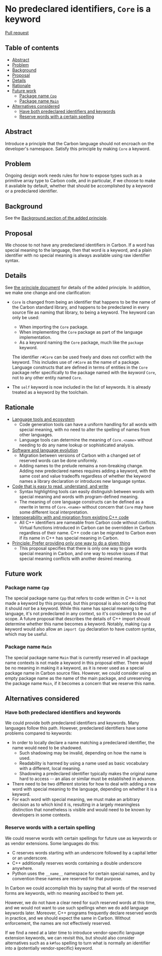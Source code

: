 # No predeclared identifiers, `Core` is a keyword

<!--
Part of the Carbon Language project, under the Apache License v2.0 with LLVM
Exceptions. See /LICENSE for license information.
SPDX-License-Identifier: Apache-2.0 WITH LLVM-exception
-->

[Pull request](https://github.com/carbon-language/carbon-lang/pull/4864)

<!-- toc -->

## Table of contents

-   [Abstract](#abstract)
-   [Problem](#problem)
-   [Background](#background)
-   [Proposal](#proposal)
-   [Details](#details)
-   [Rationale](#rationale)
-   [Future work](#future-work)
    -   [Package name `Cpp`](#package-name-cpp)
    -   [Package name `Main`](#package-name-main)
-   [Alternatives considered](#alternatives-considered)
    -   [Have both predeclared identifiers and keywords](#have-both-predeclared-identifiers-and-keywords)
    -   [Reserve words with a certain spelling](#reserve-words-with-a-certain-spelling)

<!-- tocstop -->

## Abstract

Introduce a principle that the Carbon language should not encroach on the
developer's namespace. Satisfy this principle by making `Core` a keyword.

## Problem

Ongoing design work needs rules for how to expose types such as a primitive
array type to Carbon code, and in particular, if we choose to make it available
by default, whether that should be accomplished by a keyword or a predeclared
identifier.

## Background

See the
[Background section of the added principle](/docs/project/principles/namespace_cleanliness.md#background).

## Proposal

We choose to not have any predeclared identifiers in Carbon. If a word has
special meaning to the language, then that word is a keyword, and a plain
identifier with no special meaning is always available using raw identifier
syntax.

## Details

See [the principle document](/docs/project/principles/namespace_cleanliness.md)
for details of the added principle. In addition, we make one change and one
clarification:

-   `Core` is changed from being an identifier that happens to be the name of
    the Carbon standard library, and happens to be predeclared in every source
    file as naming that library, to being a keyword. The keyword can only be
    used:

    -   When importing the `Core` package.
    -   When implementing the `Core` package as part of the language
        implementation.
    -   As a keyword naming the `Core` package, much like the `package` keyword.

    The identifier `r#Core` can be used freely and does not conflict with the
    keyword. This includes use of `r#Core` as the name of a package. Language
    constructs that are defined in terms of entities in the `Core` package refer
    specifically to the package named with the _keyword_ `Core`, not to any
    other entity named `Core`.

-   The `self` keyword is now included in the list of keywords. It is already
    treated as a keyword by the toolchain.

## Rationale

-   [Language tools and ecosystem](/docs/project/goals.md#language-tools-and-ecosystem)
    -   Code generation tools can have a uniform handling for all words with
        special meaning, with no need to alter the spelling of names from other
        languages.
    -   Language tools can determine the meaning of `Core.<name>` without
        needing to do any name lookup or sophisticated analysis.
-   [Software and language evolution](/docs/project/goals.md#software-and-language-evolution)
    -   Migration between versions of Carbon with a changed set of reserved
        words can be done uniformly.
    -   Adding names to the prelude remains a non-breaking change. Adding new
        predeclared names requires adding a keyword, with the same cost and
        value tradeoffs regardless of whether the keyword names a library
        declaration or introduces new language syntax.
-   [Code that is easy to read, understand, and write](/docs/project/goals.md#code-that-is-easy-to-read-understand-and-write)
    -   Syntax highlighting tools can easily distinguish between words with
        special meaning and words with program-defined meaning.
    -   The meaning of core language constructs can be defined as a rewrite in
        terms of `Core.<name>` without concern that `Core` may have some
        different local interpretation.
-   [Interoperability with and migration from existing C++ code](/docs/project/goals.md#interoperability-with-and-migration-from-existing-c-code)
    -   All C++ identifiers are nameable from Carbon code without conflicts.
        Virtual functions introduced in Carbon can be overridden in Carbon
        regardless of their name. C++ code can be migrated to Carbon even if its
        name in C++ has special meaning in Carbon.
-   [Principle: Prefer providing only one way to do a given thing](/docs/project/principles/one_way.md)
    -   This proposal specifies that there is only one way to give words special
        meaning in Carbon, and one way to resolve issues if that special meaning
        conflicts with another desired meaning.

## Future work

### Package name `Cpp`

The special package name `Cpp` that refers to code written in C++ is not made a
keyword by this proposal, but this proposal is also not deciding that it should
_not_ be a keyword. While this name has special meaning to the language, it's
not predeclared in any context, so it's considered to be out of scope. A future
proposal that describes the details of C++ import should determine whether this
name becomes a keyword. Notably, making `Cpp` a keyword would also allow an
`import Cpp` declaration to have custom syntax, which may be useful.

### Package name `Main`

The special package name `Main` that is currently reserved in all package name
contexts is not made a keyword in this proposal either. There would be no
meaning in making it a keyword, as it is never used as a special package name in
Carbon source files. However, we could consider using an empty package name as
the name of the main package, and unreserving the package name `Main`, if it
becomes a concern that we reserve this name.

## Alternatives considered

### Have both predeclared identifiers and keywords

We could provide both predeclared identifiers and keywords. Many languages
follow this path. However, predeclared identifiers have some problems compared
to keywords:

-   In order to locally declare a name matching a predeclared identifier, the
    name would need to be shadowed.
    -   Such shadowing may be invalid, depending on how the name is used.
    -   Readability is harmed by using a name used as basic vocabulary with a
        different, local meaning.
    -   Shadowing a predeclared identifier typically makes the original name
        hard to access -- an alias or similar must be established in advance.
-   There need to be two different stories for how to deal with adding a new
    word with special meaning to the language, depending on whether it is a
    keyword.
-   For each word with special meaning, we must make an arbitrary decision as to
    which kind it is, resulting in a largely meaningless distinction that
    nonetheless is visible and would need to be known by developers in some
    contexts.

### Reserve words with a certain spelling

We could reserve words with certain spellings for future use as keywords or as
vendor extensions. Some languages do this:

-   C reserves words starting with an underscore followed by a capital letter or
    an underscore.
-   C++ additionally reserves words containing a double underscore anywhere.
-   Python uses the `__name__` namespace for certain special names, and by
    convention these names are reserved for that purpose.

In Carbon we could accomplish this by saying that all words of the reserved
forms are keywords, with no meaning ascribed to them yet.

However, we do not have a clear need for such reserved words at this time, and
we would not want to use such spellings when we do add language keywords later.
Moreover, C++ programs frequently declare reserved words in practice, and we
should expect the same in Carbon. Without enforcement, the names are not
effectively reserved.

If we find a need at a later time to introduce vendor-specific language
extension keywords, we can revisit this, but should also consider alternatives
such as a `k#foo` spelling to turn what is normally an identifier into a
(potentially vendor-specific) keyword.
